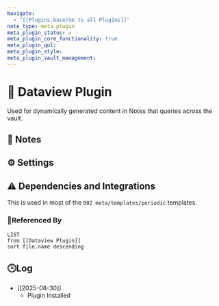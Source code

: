```yaml
---
Navigate:
  - "[[Plugins.base|Go to all Plugins]]"
note_type: meta_plugin
meta_plugin_status: ✔️
meta_plugin_core_functionality: true
meta_plugin_qol:
meta_plugin_style:
meta_plugin_vault_management:
---
```

# 🔌 Dataview Plugin

Used for dynamically generated content in Notes that queries across the vault.

## 📝 Notes

## ⚙️ Settings

## ⚠️ Dependencies and Integrations

This is used in most of the `002 meta/templates/periodic` templates.

### 🔗Referenced By

```dataview
LIST
from [[Dataview Plugin]]
sort file.name descending
```

## 🕒Log

- [[2025-08-30]]
	- Plugin Installed
